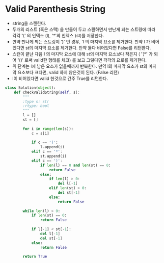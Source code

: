 # Valid Parenthesis String

* string을 스캔한다.
* 두개의 리스트 (혹은 스택) 을 만들어 두고 스캔하면서 만난게 되는 스트링에 따라 각각 '(' 의 인덱스 (l), '*'의 인덱스 (st)를 저장한다. 
* 만약 만나게 되는 스트링이 ')' 인 경우, 'l 의 마지막 요소를 제거한다. 만약 l 가 비어있다면 st의 마지막 요소를 제거한다. 만약 둘다 비어있다면 False를 리턴한다.
* 스캔이 끝난 다음 l 의 마지막 요소에 대해 st의 마지막 요소보다 작은지 ( '(*' 가 되어 '()' 로써 valid한 형태를 체크) 를 보고 그렇다면 각각의 요로를 제거한다. 
* 위 단계는 l에 남은 요소가 없을때까지 반복한다. 만약 l의 마지막 요소가 st의 마지막 요소보다 크다면, valid 하지 않은것이 된다. (False 리턴)
* l이 비어있다면 valid 한것으로 간주 True를 리턴한다.

```py
class Solution(object):
    def checkValidString(self, s):
        """
        :type s: str
        :rtype: bool
        """
        l = []
        st = []
        
        for i in range(len(s)):
            c = s[i]
            
            if c == '(':
                l.append(i)
            elif c == '*':
                st.append(i)
            elif c == ')':
                if len(l) == 0 and len(st) == 0:
                    return False
                else:
                    if len(l) > 0:
                        del l[-1]
                    elif len(st) > 0:
                        del st[-1]
                    else:
                        return False
         
        while len(l) > 0:
            if len(st) == 0:
                return False
            
            if l[-1] < st[-1]:
                del l[-1]
                del st[-1]
            else:
                return False
              
        return True
```
